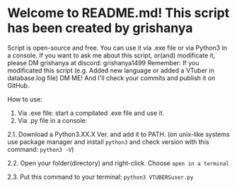 # Welcome to README.md! This script has been created by grishanya

Script is open-source and free. You can use it via .exe file or via Python3 in a console.
If you want to ask me about this script, or(and) modificate it, please DM grishanya at discord: grishanya1499
Remember: If you modificated this script (e.g. Added new language or added a VTuber in database.log file) DM ME! And I'll check your commits and publish it on GitHub.

How to use:

1. Via .exe file: start a compilated .exe file and use it.
2. Via .py file in a console:


2.1. Download a Python3.XX.X Ver. and add it to PATH. (on unix-like systems use package manager and install ``python3`` and check version with this command: ``python3 -V``)

2.2. Open your folder(directory) and right-click. Choose ``open in a terminal``

2.3. Put this command to your terminal: ``python3 VTUBERSuser.py`` 
